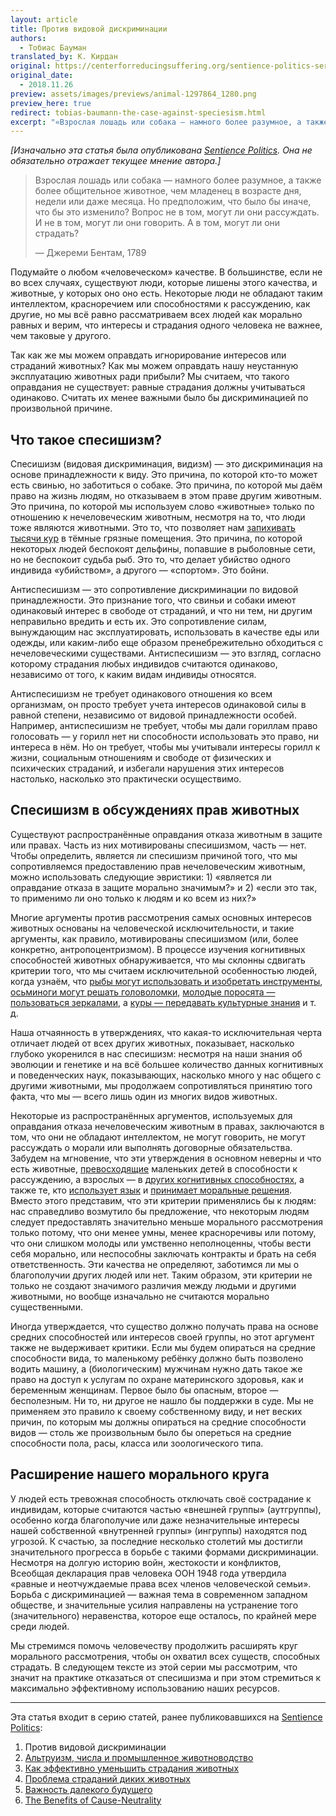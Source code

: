 ```yaml
---
layout: article
title: Против видовой дискриминации
authors:
  - Тобиас Бауман
translated_by: К. Кирдан
original: https://centerforreducingsuffering.org/sentience-politics-series-introduction/the-case-against-speciesism/
original_date: 
  - 2018.11.26
preview: assets/images/previews/animal-1297864_1280.png
preview_here: true
redirect: tobias-baumann-the-case-against-speciesism.html
excerpt: "«Взрослая лошадь или собака — намного более разумное, а также более общительное животное, чем младенец в возрасте дня, недели или даже месяца. Но предположим, что было бы иначе, что бы это изменило? Вопрос не в том, могут ли они рассуждать. И не в том, могут ли они говорить. А в том, могут ли они страдать?» — Джереми Бентам, 1789"
---
```

_\[Изначально эта статья была опубликована [Sentience Politics](https://sentience-politics.org/). Она не обязательно отражает текущее мнение автора.\]_

> Взрослая лошадь или собака — намного более разумное, а также более общительное животное, чем младенец в возрасте дня, недели или даже месяца. Но предположим, что было бы иначе, что бы это изменило? Вопрос не в том, могут ли они рассуждать. И не в том, могут ли они говорить. А в том, могут ли они страдать?
> 
> — Джереми Бентам, 1789

Подумайте о любом «человеческом» качестве. В большинстве, если не во всех случаях, существуют люди, которые лишены этого качества, и животные, у которых оно оно есть. Некоторые люди не обладают таким интеллектом, красноречием или способностями к рассуждению, как другие, но мы всё равно рассматриваем всех людей как морально равных и верим, что интересы и страдания одного человека не важнее, чем таковые у другого.

Так как же мы можем оправдать игнорирование интересов или страданий животных? Как мы можем оправдать нашу неустанную эксплуатацию животных ради прибыли? Мы считаем, что такого оправдания не существует: равные страдания должны учитываться одинаково. Считать их менее важными было бы дискриминацией по произвольной причине.

## Что такое спесишизм?

Спесишизм (видовая дискриминация, видизм) — это дискриминация на основе принадлежности к виду. Это причина, по которой кто-то может есть свинью, но заботиться о собаке. Это причина, по которой мы даём право на жизнь людям, но отказываем в этом праве другим животным. Это причина, по которой мы используем слово «животные» только по отношению к нечеловеческим животным, несмотря на то, что люди тоже являются животными. Это то, что позволяет нам [запихивать тысячи кур](http://uk.businessinsider.com/the-truth-about-humanely-raised-chicken-2014-12) в тёмные грязные помещения. Это причина, по которой некоторых людей беспокоят дельфины, попавшие в рыболовные сети, но не беспокоит судьба рыб. Это то, что делает убийство одного индивида «убийством», а другого — «спортом». Это бойни.

Антиспесишизм — это сопротивление дискриминации по видовой принадлежности. Это признание того, что свиньи и собаки имеют одинаковый интерес в свободе от страданий, и что ни тем, ни другим неправильно вредить и есть их. Это сопротивление силам, вынуждающим нас эксплуатировать, использовать в качестве еды или одежды, или каким-либо еще образом пренебрежительно обходиться с нечеловеческими существами. Антиспесишизм — это взгляд, согласно которому страдания любых индивидов считаются одинаково, независимо от того, к каким видам индивиды относятся.

Антиспесишизм не требует одинакового отношения ко всем организмам, он просто требует учета интересов одинаковой силы в равной степени, независимо от видовой принадлежности особей. Например, антиспесишизм не требует, чтобы мы дали гориллам право голосовать — у горилл нет ни способности использовать это право, ни интереса в нём. Но он требует, чтобы мы учитывали интересы горилл к жизни, социальным отношениям и свободе от физических и психических страданий, и избегали нарушения этих интересов настолько, насколько это практически осуществимо.

## Спесишизм в обсуждениях прав животных

Существуют распространённые оправдания отказа животным в защите или правах. Часть из них мотивированы спесишизмом, часть — нет. Чтобы определить, является ли спесишизм причиной того, что мы сопротивляемся предоставлению прав нечеловеческим животным, можно использовать следующие эвристики: 1) «является ли оправдание отказа в защите морально значимым?» и 2) «если это так, то применимо ли оно только к людям и ко всем из них?»

Многие аргументы против рассмотрения самых основных интересов животных основаны на человеческой исключительности, и такие аргументы, как правило, мотивированы спесишизмом (или, более конкретно, антропоцентризмом). В процессе изучения когнитивных способностей животных обнаруживается, что мы склонны сдвигать критерии того, что мы считаем исключительной особенностью людей, когда узнаём, что [рыбы могут использовать и изобретать инструменты](http://www.scientificamerican.com/article/fishes-use-problem-solving-and-invent-tools/), [осьминоги могут решать головоломки](http://www.techtimes.com/articles/79485/20150826/ursula-the-octopus-has-surprising-knack-for-solving-puzzles.htm), [молодые поросята — пользоваться зеркалами](http://www.nytimes.com/2009/11/10/science/10angier.html?_r=0), а [куры — передавать культурные знания](http://www.thetimes.co.uk/tto/news/uk/article1923315.ece) и т. д.

Наша отчаянность в утверждениях, что какая-то исключительная черта отличает людей от всех других животных, показывает, насколько глубоко укоренился в нас спесишизм: несмотря на наши знания об эволюции и генетике и на всё большее количество данных когнитивных и поведенческих наук, показывающих, насколько много у нас общего с другими животными, мы продолжаем сопротивляться принятию того факта, что мы — всего лишь один из многих видов животных.

Некоторые из распространённых аргументов, используемых для оправдания отказа нечеловеческим животным в правах, заключаются в том, что они не обладают интеллектом, не могут говорить, не могут рассуждать о морали или выполнять договорные обязательства. Забудем на мгновение, что эти утверждения в основном неверны и что есть животные, [превосходящие](http://www.telegraph.co.uk/news/science/science-news/10129124/Chickens-cleverer-than-toddlers.html) маленьких детей в способности к рассуждению, а взрослых — в [других когнитивных способностях](https://hbr.org/2015/01/rats-can-be-smarter-than-people), а также те, кто [использует язык](http://news.nationalgeographic.com/news/2006/06/060606-crows.html) и [принимает моральные решения](https://www.ted.com/talks/frans_de_waal_do_animals_have_morals?language=en). Вместо этого представим, что эти критерии применялись бы к людям: нас справедливо возмутило бы предложение, что некоторым людям следует предоставлять значительно меньше морального рассмотрения только потому, что они менее умны, менее красноречивы или потому, что они слишком молоды или умственно неполноценны, чтобы вести себя морально, или неспособны заключать контракты и брать на себя ответственность. Эти качества не определяют, заботимся ли мы о благополучии других людей или нет. Таким образом, эти критерии не только не создают значимого различия между людьми и другими животными, но вообще изначально не считаются морально существенными.

Иногда утверждается, что существо должно получать права на основе средних способностей или интересов своей группы, но этот аргумент также не выдерживает критики. Если мы будем опираться на средние способности вида, то маленькому ребёнку должно быть позволено водить машину, а (биологическим) мужчинам нужно дать такое же право на доступ к услугам по охране материнского здоровья, как и беременным женщинам. Первое было бы опасным, второе — бесполезным. Ни то, ни другое не нашло бы поддержки в суде. Мы не применяем это правило к своему собственному виду, и нет веских причин, по которым мы должны опираться на средние способности видов — столь же произвольным было бы опереться на средние способности пола, расы, класса или зоологического типа.

## Расширение нашего морального круга

У людей есть тревожная способность отключать своё сострадание к индивидам, которые считаются частью «внешней группы» (аутгруппы), особенно когда благополучие или даже незначительные интересы нашей собственной «внутренней группы» (ингруппы) находятся под угрозой. К счастью, за последние несколько столетий мы достигли значительного прогресса в борьбе с такими формами дискриминации. Несмотря на долгую историю войн, жестокости и конфликтов, Всеобщая декларация прав человека ООН 1948 года утвердила «равные и неотчуждаемые права всех членов человеческой семьи». Борьба с дискриминацией — важная тема в современном западном обществе, и значительные усилия направлены на устранение того (значительного) неравенства, которое еще осталось, по крайней мере среди людей.

Мы стремимся помочь человечеству продолжить расширять круг морального рассмотрения, чтобы он охватил всех существ, способных страдать. В следующем тексте из этой серии мы рассмотрим, что значит на практике отказаться от спесишизма и при этом стремиться к максимально эффективному использованию наших ресурсов.

---

Эта статья входит в серию статей, ранее публиковавшихся на [Sentience Politics](https://sentience-politics.org/):

1. Против видовой дискриминации
2. [Альтруизм, числа и промышленное животноводство](tobias-baumann-altruism-numbers-and-factory-farms.html)
3. [Как эффективно уменьшить страдания животных](tobias-baumann-effective-strategies-to-reduce-animal-suffering.html)
4. [Проблема страданий диких животных](tobias-baumann-the-relevance-of-wild-animal-suffering.html)
5. [Важность далекого будущего](tobias-baumann-the-importance-of-the-far-future.html)
6. [The Benefits of Cause-Neutrality](https://centerforreducingsuffering.org/sentience-politics-series-introduction/the-benefits-of-cause-neutrality/)
